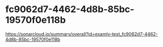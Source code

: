 # fc9062d7-4462-4d8b-85bc-19570f0e118b
https://sonarcloud.io/summary/overall?id=examly-test_fc9062d7-4462-4d8b-85bc-19570f0e118b
